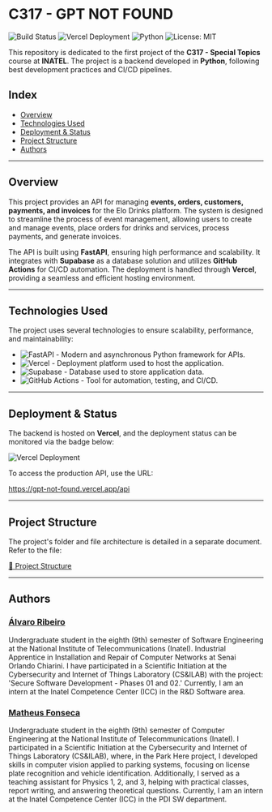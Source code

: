 # C317 - GPT NOT FOUND

![Build Status](https://github.com/AlvaroLucioRibeiro/GPT-Not-Found-Backend/actions/workflows/Tests.yml/badge.svg)
![Vercel Deployment](https://vercelbadge.vercel.app/api/alvaro-ribeiros-projects/gpt-not-found)
![Python](https://img.shields.io/badge/language-Python-yellow)
![License: MIT](https://img.shields.io/badge/License-MIT-orange.svg)

This repository is dedicated to the first project of the **C317 - Special Topics** course at **INATEL**. The project is a backend developed in **Python**, following best development practices and CI/CD pipelines.

## Index
- [Overview](#overview)
- [Technologies Used](#technologies-used)
- [Deployment & Status](#deployment--status)
- [Project Structure](#project-structure)
- [Authors](#authors)

---

## Overview
This project provides an API for managing **events, orders, customers, payments, and invoices** for the Elo Drinks platform. The system is designed to streamline the process of event management, allowing users to create and manage events, place orders for drinks and services, process payments, and generate invoices.

The API is built using **FastAPI**, ensuring high performance and scalability. It integrates with **Supabase** as a database solution and utilizes **GitHub Actions** for CI/CD automation. The deployment is handled through **Vercel**, providing a seamless and efficient hosting environment.

---

## Technologies Used
The project uses several technologies to ensure scalability, performance, and maintainability:

- ![FastAPI](https://img.shields.io/badge/FastAPI-009688?logo=fastapi&logoColor=white) - Modern and asynchronous Python framework for APIs.
- ![Vercel](https://img.shields.io/badge/Vercel-000000?logo=vercel&logoColor=white) - Deployment platform used to host the application.
- ![Supabase](https://img.shields.io/badge/Supabase-3ECF8E?logo=supabase&logoColor=white) - Database used to store application data.
- ![GitHub Actions](https://img.shields.io/badge/GitHub%20Actions-2088FF?logo=github-actions&logoColor=white) - Tool for automation, testing, and CI/CD.

---

## Deployment & Status
The backend is hosted on **Vercel**, and the deployment status can be monitored via the badge below:

![Vercel Deployment](https://vercelbadge.vercel.app/api/alvaro-ribeiros-projects/gpt-not-found)

To access the production API, use the URL:

https://gpt-not-found.vercel.app/api

---

## Project Structure
The project's folder and file architecture is detailed in a separate document. Refer to the file:

[📂 Project Structure](./docs/backend_architecture.md)

---

## Authors

### [Álvaro Ribeiro](https://github.com/AlvaroLucioRibeiro)

Undergraduate student in the eighth (9th) semester of Software Engineering at the National Institute of Telecommunications (Inatel). Industrial Apprentice in Installation and Repair of Computer Networks at Senai Orlando Chiarini. I have participated in a Scientific Initiation at the Cybersecurity and Internet of Things Laboratory (CS&ILAB) with the project: 'Secure Software Development - Phases 01 and 02.' Currently, I am an intern at the Inatel Competence Center (ICC) in the R&D Software area.

### [Matheus Fonseca](https://github.com/matheusAFONSECA)

Undergraduate student in the eighth (9th) semester of Computer Engineering at the National Institute of Telecommunications (Inatel). I participated in a Scientific Initiation at the Cybersecurity and Internet of Things Laboratory (CS&ILAB), where, in the Park Here project, I developed skills in computer vision applied to parking systems, focusing on license plate recognition and vehicle identification. Additionally, I served as a teaching assistant for Physics 1, 2, and 3, helping with practical classes, report writing, and answering theoretical questions. Currently, I am an intern at the Inatel Competence Center (ICC) in the PDI SW department.
